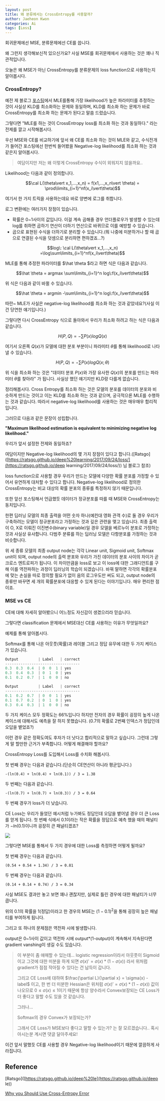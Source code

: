 ```yaml
---
layout: post
title: 왜 분류에서는 CrossEntropy를 사용할까?
author: Jaeheon Kwon
categories: Ai
tags: [Loss]
---
```




회귀문제에선 MSE, 분류문제에선 CE를 씁니다.

왜 그런지 생각해보신적 있으신가요? 사실 MSE를 회귀문제에서 사용하는 것은 꽤나 직관적입니다.

오늘은 왜 MSE가 아닌 CrossEntropy를 분류문제의 loss function으로 사용하는지 알아봅시다.



### CrossEntropy?

예전 제 블로그 [포스팅](https://del-luna.github.io/mathematics/2020/08/31/estimation-post/)에서 MLE를통해 가장 likelihood가 높은 파라미터를 추정하는 것이 사실상 KLD를 최소화하는 문제와 동일하며, KLD를 최소화 하는 문제가 바로 CrossEntropy를 최소화 하는 문제가 된다고 말씀 드렸습니다.

그렇다면 "MLE를 하는 것이 CrossEntropy loss를 최소화 하는 것과 동일하다." 라는 전제를 깔고 시작해봅시다.

우선 MSE와 CE를 비교하기에 앞서 왜 CE를 최소화 하는 것이 MLE와 같고, 수식전개가 들어간 포스팅에선 한번씩 들어봤을 Negative-log likelihood를 최소화 하는 것과 같은지 알아봅시다.

> 여담이지만 저는 왜 이렇게 CrossEntropy 수식이 외워지지 않을까요..

Likelihood는 다음과 같이 정의합니다.

$$\cal L(\theta\vert x_1,...,x_n) = f(x1,...,x_n\vert \theta) = \prod\limits_{i=1}^nf(x_i\vert\theta)$$

여기서 한 가지 트릭을 사용하는데요 바로 양변에 로그를 취합니다.

로그 변환에는 여러가지 장점이 있습니다.

- 확률은 0~1사이의 값입니다. 이걸 계속 곱해줄 경우 언더플로우가 발생할 수 있는데 log를 취하면 곱하기 연산이 더하기 연산으로 바뀌므로 이를 예방할 수 있습니다.
- 곱으로 표현된 수식을 더하기로 분리할 수 있습니다.(뭐 나중에 미분하거나 할 때 곱으로 연결된 수식을 덧셈으로 분리하면 편하겠죠...?)



$$log\: \cal L(\theta\vert x_1,...,x_n) =\log\sum\limits_{i=1}^nf(x_i\vert\theta)$$

MLE를 통해 추정한 파라미터를 $\hat \theta $라고 하면 식은 다음과 같습니다.

$$\hat \theta = argmax \sum\limits_{i=1}^n log\:f(x_i\vert\theta)$$

위 식은 다음과 같이 바뀔 수 있습니다.

$$\hat \theta = argmin -\sum\limits_{i=1}^n log\:f(x_i\vert\theta)$$

따란~ MLE가 사실은 negative-log likelihood를 최소화 하는 것과 같았네요?(사실 이건 당연한 얘기입니다.)

그렇다면 다시 CrossEntropy 식으로 돌아와서 우리가 최소화 하려고 하는 식은 다음과 같습니다.

$$H(P,Q) = -\sum P(x)log Q(x)$$

여기서 오른쪽 $Q(x)$가 모델에 대한 분포 부분이니 파라미터 $\theta$를 통해 likelihood로 나타낼 수 있습니다.

$$H(P,Q) = -\sum P(x)log Q(x;\theta)$$

위 식을 최소화 하는 것은 "데이터 분포 $P(x)$와 가장 유사한 $Q(x)$의 분포를 만드는 파라미터 $\theta$를 찾아라" 가 됩니다. 사실상 했던 얘기지만 KLD랑 다를게 없습니다.

정리해봅시다. Cross Entropy를 최소화 하는 것은 모델의 분포를 데이터의 분포와 비슷하게 만드는 것이고 이는 KLD를 최소화 하는 것과 같으며, 궁극적으론 MLE를 수행하는 것과 같습니다. 따라서 negative-log likelihood를 사용하는 것은 매우매우 합리적입니다.

그러므로 다음과 같은 문장이 성립합니다.

**"Maximum likelihood estimation is equivalent to minimizing negative log likelihood."**

우리가 앞서 설정한 전제와 동일하죠?

여담이지만 Negative-log likelihood의 몇 가지 장점이 있다고 합니다.([Ratsgo]([https://ratsgo.github.io/deep%20learning/2017/09/24/loss/](https://ratsgo.github.io/deep learning/2017/09/24/loss/)) 님 블로그 참조)

loss function으로 사용할 경우 우리가 만드는 모델에 다양한 확률 분포를 가정할 수 있어서 유연하게 대처할 수 있다고 합니다. Negative-log likelihood로 정의한 CrossEntropy는 비교 대상의 확률 분포의 종류를 특정하지 않기 때문입니다.

또한 앞선 포스팅해서 언급했듯 데이터가 정규분포를 따를 때 MSE와 CrossEntropy는 동치입니다.

한편 딥러닝 모델의 최종 출력을 어떤 숫자 하나(예컨대 영화 관객 수)로 둘 경우 우리가 구축하려는 모델이 정규분포라고 가정하는 것과 깊은 관련을 맺고 있습니다. 최종 출력이 O, X로 이뤄진 이진변수(binary variable)일 경우 모델을 베르누이 분포로 가정하는 것과 사실상 유사합니다. 다범주 분류를 하는 딥러닝 모델은 다항분포를 가정하는 것과 비슷합니다.

위 세 종류 모델의 최종 output node는 각각 Linear unit, Sigmoid unit, Softmax unit이 되며, output node의 출력 분포와 우리가 가진 데이터의 분포 사이의 차이가 곧 크로스 엔트로피가 됩니다. 이 차이만큼을 loss로 보고 이 loss에 대한 그래디언트를 구해 이를 역전파하는 과정이 딥러닝의 학습이 되겠습니다. 바꿔 말하면 각각의 확률분포에 맞는 손실을 따로 정의할 필요가 없이 음의 로그우도만 써도 되고, output node의 종류만 바꾸면 세 개의 확률분포에 대응할 수 있게 된다는 이야기입니다. 매우 편리한 점이죠.



### MSE vs CE

CE에 대해 자세히 알아봤으니 어느정도 자신감이 생겼으리라 믿습니다.

그렇다면 classification 문제에서 MSE대신 CE를 사용하는 이유가 무엇일까요?

예제를 통해 알아봅시다.

Softmax를 통해 나온 아웃풋(확률)과 레이블 그리고 정답 유무에 대한 두 가지 케이스가 있습니다.

```python
Output         | Label   | correct
----------------------------------
0.3  0.3  0.4  | 0  0  1 | yes
0.3  0.4  0.3  | 0  1  0 | yes
0.1  0.2  0.7  | 1  0  0 | no 
```



```python
Output         | Label   | correct
----------------------------------
0.1  0.2  0.7  | 0  0  1 | yes
0.1  0.7  0.2  | 0  1  0 | yes
0.3  0.4  0.3  | 1  0  0 | no 
```



두 가지 케이스 모두 정확도는 66%입니다 하지만 전자의 경우 확률이 굉장히 높게 나온 케이스에 대해서도 예측을 잘 하지 못했습니다. (0.7의 확률로 2번째 인덱스가 정답인데 오답을 뱉었죠?)

이런 경우 같은 정확도여도 후자가 더 낫다고 합리적으로 말하고 싶습니다. 그런데 그렇게 말 할만한 근거가 부족합니다. 어떻게 해결해야 할까요?

CrossEntropy Loss를 도입해서 Loss를 수치화 해봅시다.

첫 번째 경우는 다음과 같습니다.(단순히 CE연산이 아니라 평균입니다.)

```
-(ln(0.4) + ln(0.4) + ln(0.1)) / 3 = 1.38
```



두 번째는 다음과 같습니다.

```
-(ln(0.7) + ln(0.7) + ln(0.3)) / 3 = 0.64
```



두 번째 경우가 loss가 더 낮습니다. 

CE Loss는 우리가 들었던 예시처럼 누가봐도 정답인데 오답을 뱉어낼 경우 더 큰 Loss를 얻게 됩니다. 첫 번째 식에서 0.1이라는 작은 확률을 정답으로 예측 했을 때의 패널티가 $-ln(0.1)$이니까 굉장히 큰 패널티겠죠?

<img src = "https://del-luna.github.io/images/msece/lnx.gif">

그렇다면 MSE를 통해서 두 가지 경우에 대한 Loss를 측정하면 어떻게 될까요?

첫 번째 경우는 다음과 같습니다.

```
(0.54 + 0.54 + 1.34) / 3 = 0.81
```



두 번째 경우는 다음과 같습니다.

```
(0.14 + 0.14 + 0.74) / 3 = 0.34
```

사실 MSE도 결과만 놓고 보면 꽤나 괜찮지만, 실제로 틀린 경우에 대한 패널티가 너무 큽니다.

위의 0.1의 확률을 1(정답)이라고 한 경우의 MSE는 $(1-0.1)^2$을 통해 굉장히 높은 패널티를 부여하게 됩니다.

그리고 또 하나의 문제점은 역전파 시에 발생합니다.

output은 0~1사이 값이고 역전파 시에 output*(1-output)이 계속해서 지속된다면 gradient vanshing이 생길 수도 있습니다. 

> 이 부분이 좀 애매할 수 있는데... logistic regression이라서 아웃풋이 Sigmoid이고 그것에 대한 미분을 하게 되면  $\sigma(x)' = \sigma(x)*(1-\sigma(x))$ 라서 위처럼 gradient가 점점 작아질 수 있다는 건 납득이 갑니다. 
>
> 그리고 CE Loss에 대하여 $\frac{\partial L}{\partial x} = \sigma(x) - label$ 이고, 한 번 더 미분한 Hessian은 위처럼  $\sigma(x)' = \sigma(x)*(1-\sigma(x))$ 값이 나오므로 $0\leq\sigma(x)\leq1$이기 때문에 항상 양수라서 Convex보장되는 CE Loss가 더 좋다고 말할 수도 있을 것 같습니다.
>
> 그러나...
>
> Softmax의 경우 Convex가 보장되는가?
>
> 그래서 CE Loss가 MSE보다 좋다고 말할 수 있는가? 는 잘 모르겠습니다.. 혹시 아시는분 계시면 댓글 달아주세요!

이건 앞서 말했듯 CE를 사용할 경우 Negative-log likelihood이기 때문에 깔끔하게 사라집니다.



## Reference

[Ratsgo]([https://ratsgo.github.io/deep%20le](https://ratsgo.github.io/deep le))

[Why you Should Use Cross-Entropy Error](https://jamesmccaffrey.wordpress.com/2013/11/05/why-you-should-use-cross-entropy-error-instead-of-classification-error-or-mean-squared-error-for-neural-network-classifier-training/)

